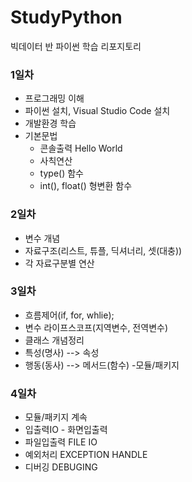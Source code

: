 # StudyPython
빅데이터 반 파이썬 학습 리포지토리

### 1일차
- 프로그래밍 이해
- 파이썬 설치, Visual Studio Code 설치
- 개발환경 학습
- 기본문법
  - 콘솔출력 Hello World
  - 사칙연산
  - type() 함수
  - int(), float() 형변환 함수
### 2일차
- 변수 개념
- 자료구조(리스트, 튜플, 딕셔너리, 셋(대충))
- 각 자료구분별 연산
### 3일차
- 흐름제어(if, for, whlie);
- 변수 라이프스코프(지역변수, 전역변수)
- 클래스 개념정리 
 - 특성(명사) --> 속성
 - 행동(동사) --> 메서드(함수)
-모듈/패키지
### 4일차
- 모듈/패키지 계속
- 입출력IO - 화면입출력
- 파일입출력 FILE IO
- 예외처리 EXCEPTION HANDLE
- 디버깅 DEBUGING